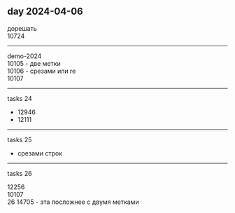 ## day 2024-04-06

дорешать  
10724  

---  

demo-2024  
10105 - две метки  
10106 - срезами или re  
10107  

---  

tasks 24  

- 12946  
- 12111  

---  

tasks 25  

- срезами строк  

---  

tasks 26  

12256  
10107  
26 14705 - эта посложнее с двумя метками  
